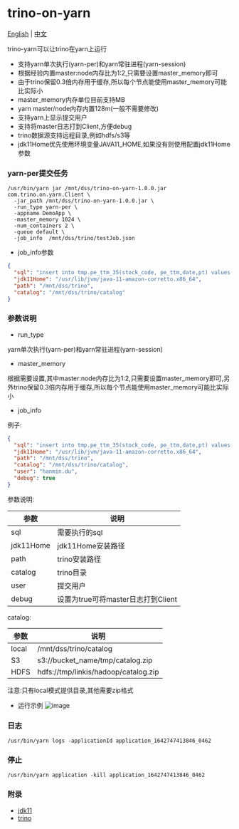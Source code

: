 # trino-on-yarn

[English](README.md) | [中文](README_CN.md)

trino-yarn可以让trino在yarn上运行

* 支持yarn单次执行(yarn-per)和yarn常驻进程(yarn-session)
* 根据经验内置master:node内存比为1:2,只需要设置master_memory即可
* 由于trino保留0.3倍内存用于缓存,所以每个节点能使用master_memory可能比实际小
* master_memory内存单位目前支持MB
* yarn master/node内存内置128m(一般不需要修改)
* 支持yarn上显示提交用户
* 支持将master日志打到Client,方便debug
* trino数据源支持远程目录,例如hdfs/s3等
* jdk11Home优先使用环境变量JAVA11_HOME,如果没有则使用配置jdk11Home参数

### yarn-per提交任务

```shell
/usr/bin/yarn jar /mnt/dss/trino-on-yarn-1.0.0.jar com.trino.on.yarn.Client \
  -jar_path /mnt/dss/trino-on-yarn-1.0.0.jar \
  -run_type yarn-per \
  -appname DemoApp \
  -master_memory 1024 \
  -num_containers 2 \
  -queue default \
  -job_info  /mnt/dss/trino/testJob.json
```

* job_info参数

```json
{
  "sql": "insert into tmp.pe_ttm_35(stock_code, pe_ttm,date,pt) values('qw', rand()/random(),'1','2')",
  "jdk11Home": "/usr/lib/jvm/java-11-amazon-corretto.x86_64",
  "path": "/mnt/dss/trino",
  "catalog": "/mnt/dss/trino/catalog"
}
```

### 参数说明

* run_type

yarn单次执行(yarn-per)和yarn常驻进程(yarn-session)

* master_memory

根据需要设置,其中master:node内存比为1:2,只需要设置master_memory即可,另外trino保留0.3倍内存用于缓存,所以每个节点能使用master_memory可能比实际小

* job_info

例子:

```json
{
  "sql": "insert into tmp.pe_ttm_35(stock_code, pe_ttm,date,pt) values('qw', rand()/random(),'1','2')",
  "jdk11Home": "/usr/lib/jvm/java-11-amazon-corretto.x86_64",
  "path": "/mnt/dss/trino",
  "catalog": "/mnt/dss/trino/catalog",
  "user": "hanmin.du",
  "debug": true
}
```

参数说明:

参数 |说明
--- |---
sql | 需要执行的sql
jdk11Home | jdk11Home安装路径
path |trino安装路径
catalog | trino目录
user |提交用户
debug |设置为true可将master日志打到Client

catalog:

参数 |说明
--- |---
local | /mnt/dss/trino/catalog
S3 | s3://bucket_name/tmp/catalog.zip
HDFS | hdfs://tmp/linkis/hadoop/catalog.zip

注意:只有local模式提供目录,其他需要zip格式

* 运行示例
  ![image](https://user-images.githubusercontent.com/28647031/180349087-5138c867-58ef-4747-8bf5-802b5fec1167.png)

### 日志

```shell
/usr/bin/yarn logs -applicationId application_1642747413846_0462
```

### 停止

```shell
/usr/bin/yarn application -kill application_1642747413846_0462
```

### 附录

* [jdk11](https://jdk.java.net/java-se-ri/11)
* [trino](https://repo1.maven.org/maven2/io/trino/trino-server/363/)
